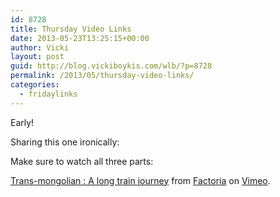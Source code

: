 ```yaml
---
id: 8728
title: Thursday Video Links
date: 2013-05-23T13:25:15+00:00
author: Vicki
layout: post
guid: http://blog.vickiboykis.com/wlb/?p=8728
permalink: /2013/05/thursday-video-links/
categories:
  - fridaylinks
---
```

Early!



Sharing this one ironically:



Make sure to watch all three parts:





[Trans-mongolian : A long train journey](http://vimeo.com/60903598) from [Factoria](http://vimeo.com/factoria) on [Vimeo](http://vimeo.com).